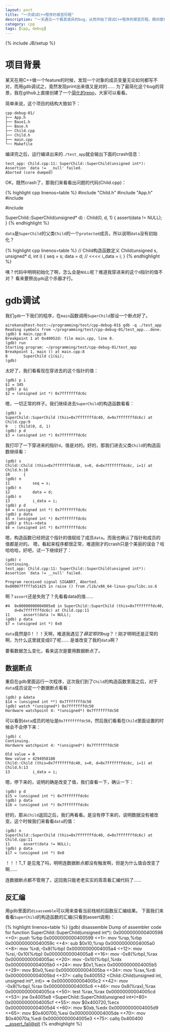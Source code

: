 ```yaml
---
layout: post
title: "一次调试C++程序的艰苦历程"
description: "一天遇见一个极其诡异的bug，从而开始了调试C++程序的艰苦历程。期间曾经翻遍了汇编，甚至用了模板调试，才最终定位bug。"
category: cpp
tags: [cpp, debug]
---
```

{% include JB/setup %}

# 项目背景

某天在用C++做一个feature的时候，发现一个对象的成员变量无论如何都写不对，而用gdb调试之，竟然发现print出来值又是对的……
为了最简化这个bug的背景，我在github上直接创建了一个[简化的repo](https://github.com/airekans/cpp-debug-01)，大家可以看看。

简单来说，这个项目的结构大致如下：

    cpp-debug-01/
    ├── App.h
    ├── Base1.h
    ├── Base.h
    ├── Child.cpp
    ├── Child.h
    ├── main.cpp
    └── Makefile

编译完之后，运行编译出来的`./test_app`就会输出下面的crash信息：

    test_app: Child.cpp:11: SuperChild::SuperChild(unsigned int*): Assertion `data != __null' failed.
    Aborted (core dumped)

OK，既然crash了，那我们来看看出问题的代码(Child.cpp)：

{% highlight cpp linenos=table %}
#include "Child.h"
#include "App.h"
#include <cstdio>

#include <cassert>


SuperChild::SuperChild(unsigned* d)
: Child(0, d, 1)
{
    assert(data != NULL);
}
{% endhighlight %}

`data`是`SuperChild`的父类`Child`的一个`protected`成员，所以说明`data`没有初始化？

{% highlight cpp linenos=table %}
// Child构造函数定义
Child(unsigned s, unsigned* d, int i)
{
    seq = s;
    data = d; // <<<<
    i_data = i;
}
{% endhighlight %}

咦？代码中明明初始化了啊，怎么会是`NULL`呢？难道我穿进来的这个`d`指针的值不对？
看来要祭出`gdb`这个杀器才行。

# gdb调试

我们`gdb`一下我们的程序，在`main`函数调用`SuperChild`那设一个断点好了。

    airekans@test-host:~/programming/test/cpp-debug-01$ gdb -q ./test_app 
    Reading symbols from ~/programming/test/cpp-debug-01/test_app...done.
    (gdb) b main.cpp:8
    Breakpoint 1 at 0x40052d: file main.cpp, line 8.
    (gdb) run
    Starting program: ~/programming/test/cpp-debug-01/test_app 
    Breakpoint 1, main () at main.cpp:8
    8	    SuperChild c1(&i);
    (gdb)

太好了，我们看看现在穿进去的这个指针的值：

    (gdb) p i
    $1 = 345
    (gdb) p &i
    $2 = (unsigned int *) 0x7fffffffdc6c

嗯，一切正常的样子。我们继续进去`SuperChild`的构造函数看看：

    (gdb) s
    SuperChild::SuperChild (this=0x7fffffffdc40, d=0x7fffffffdc6c) at Child.cpp:9
    9	: Child(0, d, 1)
    (gdb) p d
    $3 = (unsigned int *) 0x7fffffffdc6c

我打印了一下穿进来的指针`d`，值是对的。好的，那我们进去父类`Child`的构造函数继续看：

    (gdb) s
    Child::Child (this=0x7fffffffdc40, s=0, d=0x7fffffffdc6c, i=1) at Child.h:10
    10	    {
    (gdb) n
    11	        seq = s;
    (gdb) n
    12	        data = d;
    (gdb) n
    13	        i_data = i;
    (gdb) p d
    $4 = (unsigned int *) 0x7fffffffdc6c
    (gdb) p data
    $5 = (unsigned int *) 0x7fffffffdc6c
    (gdb) p this->data
    $6 = (unsigned int *) 0x7fffffffdc6c

嗯，构造函数已经把这个指针的值赋给了成员`data`。而我也确认了指针和成员的值都是对的。
嗯，看起来程序都很正常，难道刚才的crash只是个美丽的误会？哈哈哈哈，好吧，试一下继续好了：

    (gdb) c
    Continuing.
    test_app: Child.cpp:11: SuperChild::SuperChild(unsigned int*): Assertion `data != __null' failed.
     
    Program received signal SIGABRT, Aborted.
    0x00007ffff7a51425 in raise () from /lib/x86_64-linux-gnu/libc.so.6

啊？`assert`还是失败了？先看看data的值……

    #4  0x00000000004005e8 in SuperChild::SuperChild (this=0x7fffffffdc40, 
        d=0x7fffffffdc6c) at Child.cpp:11
    11	    assert(data != NULL);
    (gdb) p data
    $7 = (unsigned int *) 0x0

`data`竟然是0！！！天啊，难道我遇见了*薛定鄂的bug*？！刚才明明还是正常的啊，为什么这里就变成0了呢……
是谁改变了我的`data`啊？

要看数据怎么变化，看来这次是要用数据断点了。

## 数据断点

重启在gdb里面运行一次程序，这次我们到了`Child`的构造函数里面之后，对于`data`成员设定一个数据断点看看：

    (gdb) p &data
    $14 = (unsigned int **) 0x7fffffffdc50
    (gdb) watch *(unsigned*) 0x7fffffffdc50
    Hardware watchpoint 4: *(unsigned*) 0x7fffffffdc50

可以看到`data`成员的地址是`0x7fffffffdc50`，然后我们看看在`Child`里面设置的时候会不会停下来：

    (gdb) c
    Continuing.
    Hardware watchpoint 4: *(unsigned*) 0x7fffffffdc50
     
    Old value = 0
    New value = 4294958188
    Child::Child (this=0x7fffffffdc40, s=0, d=0x7fffffffdc6c, i=1) at Child.h:13
    13	        i_data = i;

嗯，停下来的，说明的确是改变了值，我们查看一下，确认一下：

    (gdb) p d
    $15 = (unsigned int *) 0x7fffffffdc6c
    (gdb) p data
    $16 = (unsigned int *) 0x7fffffffdc6c

好的，那从`Child`返回之后，我们再看看。是没有停下来的，说明数据没有被改变。这个时候我们来看看`data`的值：

    (gdb) n
    SuperChild::SuperChild (this=0x7fffffffdc40, d=0x7fffffffdc6c) at Child.cpp:11
    11	    assert(data != NULL);
    (gdb) p data
    $17 = (unsigned int *) 0x0

！！！T_T 是见鬼了吗，明明连数据断点都没有触发啊，但是为什么值会改变了啊……

连数据断点都不管用了，这回我只能老老实实的乖乖看汇编代码了……

## 反汇编

用gdb里面的`disassemble`可以用来查看当前栈帧的函数反汇编结果。
下面我们来看看`SuperChild`的构造函数的汇编(只看到assert调用)：

{% highlight linenos=table %}
(gdb) disassemble 
Dump of assembler code for function SuperChild::SuperChild(unsigned int*):
   0x0000000000400598 <+0>:	push   %rbp
   0x0000000000400599 <+1>:	mov    %rsp,%rbp
   0x000000000040059c <+4>:	sub    $0x10,%rsp
   0x00000000004005a0 <+8>:	mov    %rdi,-0x8(%rbp)
   0x00000000004005a4 <+12>:	mov    %rsi,-0x10(%rbp)
   0x00000000004005a8 <+16>:	mov    -0x8(%rbp),%rax
   0x00000000004005ac <+20>:	mov    -0x10(%rbp),%rdx
   0x00000000004005b0 <+24>:	mov    $0x1,%ecx
   0x00000000004005b5 <+29>:	mov    $0x0,%esi
   0x00000000004005ba <+34>:	mov    %rax,%rdi
   0x00000000004005bd <+37>:	callq  0x400552 <Child::Child(unsigned int, unsigned int*, int)>
=> 0x00000000004005c2 <+42>:	mov    -0x8(%rbp),%rax
   0x00000000004005c6 <+46>:	mov    0x8(%rax),%rax
   0x00000000004005ca <+50>:	test   %rax,%rax
   0x00000000004005cd <+53>:	jne    0x4005e8 <SuperChild::SuperChild(unsigned int*)+80>
   0x00000000004005cf <+55>:	mov    $0x400720,%ecx
   0x00000000004005d4 <+60>:	mov    $0xb,%edx
   0x00000000004005d9 <+65>:	mov    $0x400700,%esi
   0x00000000004005de <+70>:	mov    $0x40070a,%edi
   0x00000000004005e3 <+75>:	callq  0x400400 <__assert_fail@plt>
{% endhighlight %}



